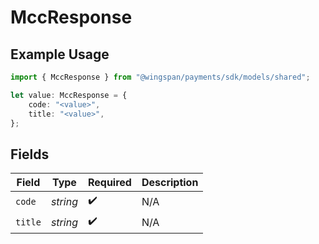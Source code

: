 # MccResponse

## Example Usage

```typescript
import { MccResponse } from "@wingspan/payments/sdk/models/shared";

let value: MccResponse = {
    code: "<value>",
    title: "<value>",
};
```

## Fields

| Field              | Type               | Required           | Description        |
| ------------------ | ------------------ | ------------------ | ------------------ |
| `code`             | *string*           | :heavy_check_mark: | N/A                |
| `title`            | *string*           | :heavy_check_mark: | N/A                |